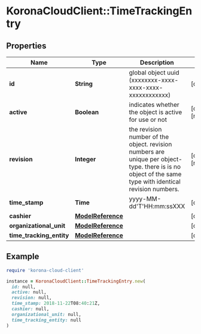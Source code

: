 # KoronaCloudClient::TimeTrackingEntry

## Properties

| Name | Type | Description | Notes |
| ---- | ---- | ----------- | ----- |
| **id** | **String** | global object uuid (xxxxxxxx-xxxx-xxxx-xxxx-xxxxxxxxxxxx) | [optional] |
| **active** | **Boolean** | indicates whether the object is active for use or not | [optional][readonly] |
| **revision** | **Integer** | the revision number of the object. revision numbers are unique per object-type. there is is no object of the same type with identical revision numbers. | [optional][readonly] |
| **time_stamp** | **Time** | yyyy-MM-dd&#39;T&#39;HH:mm:ssXXX | [optional] |
| **cashier** | [**ModelReference**](ModelReference.md) |  | [optional] |
| **organizational_unit** | [**ModelReference**](ModelReference.md) |  | [optional] |
| **time_tracking_entity** | [**ModelReference**](ModelReference.md) |  | [optional] |

## Example

```ruby
require 'korona-cloud-client'

instance = KoronaCloudClient::TimeTrackingEntry.new(
  id: null,
  active: null,
  revision: null,
  time_stamp: 2018-11-22T08:40:21Z,
  cashier: null,
  organizational_unit: null,
  time_tracking_entity: null
)
```

